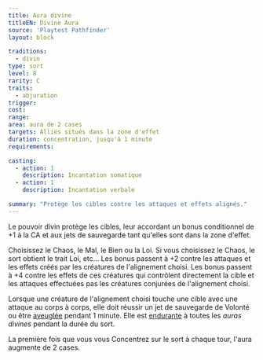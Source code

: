 ```yaml
---
title: Aura divine
titleEN: Divine Aura
source: 'Playtest Pathfinder'
layout: block

traditions:
  - divin
type: sort
level: 8
rarity: C
traits:
  - abjuration
trigger: 
cost: 
range: 
area: aura de 2 cases
targets: Alliés situés dans la zone d'effet
duration: concentration, jusqu'à 1 minute
requirements: 

casting:
  - action: 1
    description: Incantation somatique
  - action: 1
    description: Incantation verbale

summary: "Protège les cibles contre les attaques et effets alignés."
---
```

Le pouvoir divin protège les cibles, leur accordant un bonus conditionnel de +1 à la CA et aux jets de sauvegarde tant qu'elles sont dans la zone d'effet.

Choisissez le Chaos, le Mal, le Bien ou la Loi. Si vous choisissez le Chaos, le sort obtient le trait Loi, etc... Les bonus passent à +2 contre les attaques et les effets créés par les créatures de l'alignement choisi. Les bonus passent à +4 contre les effets de ces créatures qui contrôlent directement la cible et les attaques effectuées pas les créatures conjurées de l'alignement choisi.

Lorsque une créature de l'alignement choisi touche une cible avec une attaque au corps à corps, elle doit réussir un jet de sauvegarde de Volonté ou être [aveuglée](/conditions/aveuglé.html) pendant 1 minute. Elle est [endurante](/ch9-jouer-à-pathfinder/conditions.html#endurant) à toutes les *auras divines* pendant la durée du sort.

La première fois que vous vous Concentrez sur le sort à chaque tour, l'aura augmente de 2 cases.
